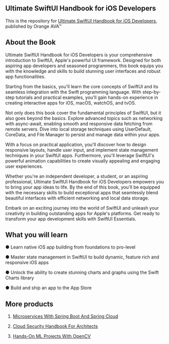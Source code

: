 
## Ultimate SwiftUI Handbook for iOS Developers

This is the repository for [Ultimate SwiftUI Handbook for iOS Developers](https://orangeava.com/products/ultimate-swiftui-handbook-for-ios-developers), published by Orange AVA™


## About the Book
Ultimate SwiftUI Handbook for iOS Developers is your comprehensive introduction to SwiftUI, Apple's powerful UI framework. Designed for both aspiring app developers and seasoned programmers, this book equips you with the knowledge and skills to build stunning user interfaces and robust app functionalities.

 Starting from the basics, you'll learn the core concepts of SwiftUI and its seamless integration with the Swift programming language. With step-by-step tutorials and practical examples, you'll gain hands-on experience in creating interactive apps for iOS, macOS, watchOS, and tvOS.

Not only does this book cover the fundamental principles of SwiftUI, but it also goes beyond the basics. Explore advanced topics such as networking with async-await, enabling smooth and responsive data fetching from remote servers. Dive into local storage techniques using UserDefault, CoreData, and File Manager to persist and manage data within your apps.

With a focus on practical application, you'll discover how to design responsive layouts, handle user input, and implement state management techniques in your SwiftUI apps. Furthermore, you'll leverage SwiftUI's powerful animation capabilities to create visually appealing and engaging user experiences. 

Whether you're an independent developer, a student, or an aspiring professional, Ultimate SwiftUI Handbook for iOS Developers empowers you to bring your app ideas to life. By the end of this book, you'll be equipped with the necessary skills to build exceptional apps that seamlessly blend beautiful interfaces with efficient networking and local data storage.

Embark on an exciting journey into the world of SwiftUI and unleash your creativity in building outstanding apps for Apple's platforms. Get ready to transform your app development skills with SwiftUI Essentials.



## What you will learn

● Learn native iOS app building from foundations to pro-level

● Master state management in SwiftUI to build dynamic, feature rich and responsive iOS apps

● Unlock the ability to create stunning charts and graphs using the Swift Charts library

● Build and ship an app to the App Store


## More products
1. [Microservices With Spring Boot And Spring Cloud](https://orangeava.com/products/microservices-with-spring-boot-and-spring-cloud)

2. [Cloud Security Handbook For Architects](https://orangeava.com/products/cloud-security-handbook-for-architects)

3. [Hands-On ML Projects With OpenCV](https://orangeava.com/products/hands-on-ml-projects-with-opencv)
